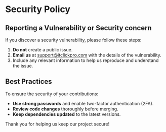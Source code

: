 # Security Policy

## Reporting a Vulnerability or Security concern

If you discover a security vulnerability, please follow these steps:

1. **Do not** create a public issue.
2. **Email us** at <support@itclickpro.com> with the details of the vulnerability.
3. Include any relevant information to help us reproduce and understand the issue.

## Best Practices

To ensure the security of your contributions:

- **Use strong passwords** and enable two-factor authentication (2FA).
- **Review code changes** thoroughly before merging.
- **Keep dependencies updated** to the latest versions.

Thank you for helping us keep our project secure!
